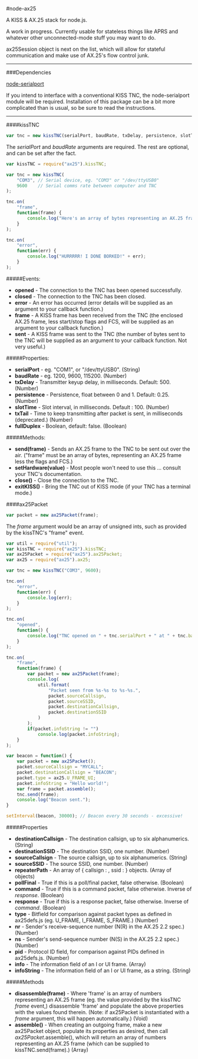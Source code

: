 #node-ax25

A KISS &amp; AX.25 stack for node.js.

A work in progress.  Currently usable for stateless things like APRS and whatever other unconnected-mode stuff you may want to do.

ax25Session object is next on the list, which will allow for stateful communication and make use of AX.25's flow control junk.

---

###Dependencies

[node-serialport](https://github.com/voodootikigod/node-serialport)

If you intend to interface with a conventional KISS TNC, the node-serialport module will be required.  Installation of this package can be a bit more complicated than is usual, so be sure to read the instructions.

---

####kissTNC

```js
var tnc = new kissTNC(serialPort, baudRate, txDelay, persistence, slotTime, txTail, fullDuplex);
```

The *serialPort* and *baudRate* arguments are required.  The rest are optional, and can be set after the fact.

```js
var kissTNC = require("ax25").kissTNC;

var tnc = new kissTNC(
	"COM3",	// Serial device, eg. "COM3" or "/dev/ttyUSB0"
	9600	// Serial comms rate between computer and TNC
);

tnc.on(
	"frame",
	function(frame) {
		console.log("Here's an array of bytes representing an AX.25 frame: " + frame);
	}
);

tnc.on(
	"error",
	function(err) {
		console.log("HURRRRR! I DONE BORKED!" + err);
	}
);
```

#####Events:

* **opened** - The connection to the TNC has been opened successfully.
* **closed** - The connection to the TNC has been closed.
* **error** - An error has occurred (error details will be supplied as an argument to your callback function.)
* **frame** - A KISS frame has been received from the TNC (the enclosed AX.25 frame, less start/stop flags and FCS, will be supplied as an argument to your callback function.)
* **sent** - A KISS frame was sent to the TNC (the number of bytes sent to the TNC will be supplied as an argument to your callback function.  Not very useful.)

#####Properties:

* **serialPort** - eg. "COM1", or "/dev/ttyUSB0". (String)
* **baudRate** - eg. 1200, 9600, 115200. (Number)
* **txDelay** - Transmitter keyup delay, in milliseconds. Default: 500. (Number)
* **persistence** - Persistence, float between 0 and 1. Default: 0.25. (Number)
* **slotTime** - Slot interval, in milliseconds. Default : 100. (Number)
* **txTail** - Time to keep transmitting after packet is sent, in milliseconds (deprecated.) (Number)
* **fullDuplex** - Boolean, default: false. (Boolean)

#####Methods:

* **send(frame)** - Sends an AX.25 frame to the TNC to be sent out over the air.  ("frame" must be an array of bytes, representing an AX.25 frame less the flags and FCS.)
* **setHardware(value)** - Most people won't need to use this ... consult your TNC's documentation.
* **close()** - Close the connection to the TNC.
* **exitKISS()** - Bring the TNC out of KISS mode (if your TNC has a terminal mode.)

####ax25Packet

```js
var packet = new ax25Packet(frame);
```

The *frame* argument would be an array of unsigned ints, such as provided by the kissTNC's "frame" event.

```js
var util = require("util");
var kissTNC = require("ax25").kissTNC;
var ax25Packet = require("ax25").ax25Packet;
var ax25 = require("ax25").ax25;

var tnc = new kissTNC("COM3", 9600);

tnc.on(
	"error",
	function(err) {
		console.log(err);
	}
);

tnc.on(
	"opened",
	function() {
		console.log("TNC opened on " + tnc.serialPort + " at " + tnc.baudRate);
	}
);

tnc.on(
	"frame",
	function(frame) {
		var packet = new ax25Packet(frame);
		console.log(
			util.format(
				"Packet seen from %s-%s to %s-%s.",
				packet.sourceCallsign,
				packet.sourceSSID,
				packet.destinationCallsign,
				packet.destinationSSID
			)
		);
		if(packet.infoString != "")
			console.log(packet.infoString);
	}
);

var beacon = function() {
	var packet = new ax25Packet();
	packet.sourceCallsign = "MYCALL";
	packet.destinationCallsign = "BEACON";
	packet.type = ax25.U_FRAME_UI;
	packet.infoString = "Hello world!";
	var frame = packet.assemble();
	tnc.send(frame);
	console.log("Beacon sent.");
}

setInterval(beacon, 30000); // Beacon every 30 seconds - excessive!
```

#####Properties

* **destinationCallsign** - The destination callsign, up to six alphanumerics. (String)
* **destinationSSID** - The destination SSID, one number. (Number)
* **sourceCallsign** - The source callsign, up to six alphanumerics. (String)
* **sourceSSID** - The source SSID, one number. (Number)
* **repeaterPath** - An array of { callsign : <string>, ssid : <number> } objects. (Array of objects)
* **pollFinal** - True if this is a poll/final packet, false otherwise. (Boolean)
* **command** - True if this is a command packet, false otherwise.  Inverse of *response*. (Boolean)
* **response** - True if this is a response packet, false otherwise.  Inverse of *command*. (Boolean)
* **type** - Bitfield for comparison against packet types as defined in ax25defs.js (eg. U_FRAME, I_FRAME, S_FRAME.)  (Number)
* **nr** - Sender's receive-sequence number (N(R) in the AX.25 2.2 spec.) (Number)
* **ns** - Sender's send-sequence number (N(S) in the AX.25 2.2 spec.) (Number)
* **pid** - Protocol ID field, for comparison against PIDs defined in ax25defs.js. (Number)
* **info** - The information field of an I or UI frame. (Array)
* **infoString** - The information field of an I or UI frame, as a string. (String)

#####Methods

* **disassemble(frame)** - Where 'frame' is an array of numbers representing an AX.25 frame (eg. the value provided by the kissTNC *frame* event,) disassemble 'frame' and populate the above properties with the values found therein. (Note: if ax25Packet is instantiated with a *frame* argument, this will happen automatically.) (Void)
* **assemble()** - When creating an outgoing frame, make a new ax25Packet object, populate its properties as desired, then call *ax25Packet*.assemble(), which will return an array of numbers representing an AX.25 frame (which can be supplied to kissTNC.send(frame).) (Array)